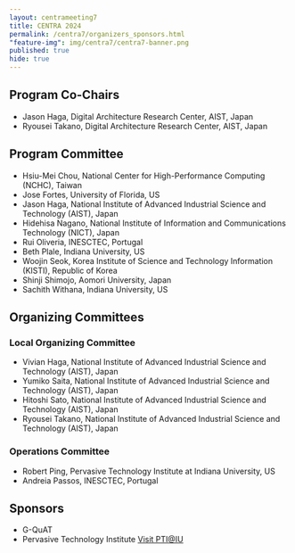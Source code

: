 ```yaml
---
layout: centrameeting7
title: CENTRA 2024
permalink: /centra7/organizers_sponsors.html
"feature-img": img/centra7/centra7-banner.png
published: true
hide: true
---
```


## Program Co-Chairs
- Jason Haga, Digital Architecture Research Center, AIST, Japan
- Ryousei Takano, Digital Architecture Research Center, AIST, Japan

## Program Committee
- Hsiu-Mei Chou, National Center for High-Performance Computing (NCHC), Taiwan
- Jose Fortes, University of Florida, US
- Jason Haga, National Institute of Advanced Industrial Science and Technology (AIST), Japan
- Hidehisa Nagano, National Institute of Information and Communications Technology (NICT), Japan
- Rui Oliveria, INESCTEC, Portugal
- Beth Plale, Indiana University, US
- Woojin Seok, Korea Institute of Science and Technology Information (KISTI), Republic of Korea
- Shinji Shimojo, Aomori University, Japan
- Sachith Withana, Indiana University, US

## Organizing Committees
### Local Organizing Committee
-	Vivian Haga, National Institute of Advanced Industrial Science and Technology (AIST), Japan
-	Yumiko Saita, National Institute of Advanced Industrial Science and Technology (AIST), Japan
-	Hitoshi Sato, National Institute of Advanced Industrial Science and Technology (AIST), Japan
-	Ryousei Takano, National Institute of Advanced Industrial Science and Technology (AIST), Japan
### Operations Committee
-	Robert Ping, Pervasive Technology Institute at Indiana University, US
-	Andreia Passos, INESCTEC, Portugal
  
## Sponsors
-	G-QuAT
-	Pervasive Technology Institute [Visit PTI@IU](https://pti.iu.edu)

<!--## Contact-->
